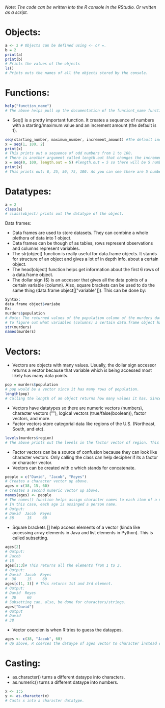 *Note: The code can be written into the R console in the RStudio. Or written as a script.*
# Objects:
```r
a <- 2 # Objects can be defined using <- or =.
b = 2
print(a)
print(b)
# Prints the values of the objects
ls()
# Prints outs the names of all the objects stored by the console.
```
# Functions:
```r
help("function_name")
# The above helps pull up the documentation of the funciont_name function.
```
* Seq() is a pretty important function. It creates a sequence of numbers with a starting/maximum value and an increment amount (the default is 1).
```r
seq(starting_number, maximum_number, increment_amount) #The default increment_amount is 1.
x = seq(1, 100, 2)
print(x)
# This prints out a sequence of odd numbers from 1 to 100.
# There is another argument called length.out that changes the increment amount so the amount of numbers from the start number to the end number equal the value of lenght.out.
x = seq(0, 100, length.out = 5) #length.out = 5 so there will be 5 numbers from start to finish with the same increment.
print(x)
# This prints out: 0, 25, 50, 75, 100. As you can see there are 5 numbers with a constant increment amount of 25.
```
# Datatypes:
```r
a = 2
class(a) 
# class(object) prints out the datatype of the object.
```
Data frames:
* Data frames are used to store datasets. They can combine a whole plethora of data into 1 object.
* Data frames can be though of as tables, rows represent observations and columns represent variables.
* The str(object) function is really useful for data.frame objects. It stands for structure of an object and gives a lot of in depth info. about a certain object.
* The head(object) function helps get information about the first 6 rows of a data.frame object.
* The dollar sign ($) is an accessor that gives all the data points of a certain variable (column). Also, square brackets can be used to do the same thing (data.frame object[["variable"]]).
This can be done by:
```r
Syntax:
data.frame object$variabe
Ex:
murders$population
# Note: The returned values of the population column of the murders data.frame object (table) preserve the order of the rows.
# To figure out what variables (columns) a certain data.frame object has class str(data.frame object). Or names(data.frame object) can be used to get the names of the columns of a data.frame object.
str(murders)
names(murders)
```
# Vectors:
* Vectors are objects with many values. Usually, the dollar sign accessor returns a vector because that variable which is being accessed most likely has many data points. 
```r
pop = murders$population
# pop would be a vector since it has many rows of population.
length(pop)
# Calling the length of an object returns how many values it has. Since, pop is a vector it will return a number larger than 1. Though, technically, vectors with length 1 are still considered to be vectors.
```
* Vectors have datatypes so there are numeric vectors (numbers), character vectors (""), logical vectors (true/false(boolean)), factor vectors, and more.
* Factor vectors store categorial data like regions of the U.S. (Northeast, South, and etc).
```r
levels(murders$region)
# The above prints out the levels in the factor vector of region. This prints out 4 leveles (Northeast, South, West, and North Central).
```
* Factor vectors can be a source of confusion because they can look like character vectors. Only calling the class can help decipher if its a factor or character vector.
* Vectors can be created with c which stands for concatenate. 
```r
people = c("David", "Jacob", "Reyes")
# Creates a character vector up above.
ages = c(38, 15, 60)
# Creates a second numeric vector up above.
names(ages) <- people
# The names() function helps assign character names to each item of a vector.
# In this case, each age is assinged a person name.
# Output:
# David  Jacob  Reyes
# 38      15     60
```
* Square brackets [] help access elements of a vector (kinda like accessing array elements in Java and list elements in Python). This is called subsetting.
```r
ages[2]
# Output:
# Jacob
# 15
ages[1:3]# This returns all the elements from 1 to 3.
# Output:
# David  Jacob  Reyes
#  38     15     60
ages[c(1, 3)] # This returns 1st and 3rd element.
# Output:
# David  Reyes
#  38     60
# Subsetting can, also, be done for characters/strings.
ages["David"]
# Output
# David
# 38
```
* Vector coercien is when R tries to guess the dataypes.
```r
ages <- c(38, "Jacob", 60)
# Up above, R coerces the dataype of ages vector to character instead of numeric because "Jacob" is in the vector. And, an error is not thrown.
```
# Casting:
* as.character() turns a different dataype into characters.
* as.numeric() turns a different dataype into numbers.
```r
x <- 1:5
y <- as.character(x)
# Casts x into a character datatype.
```
